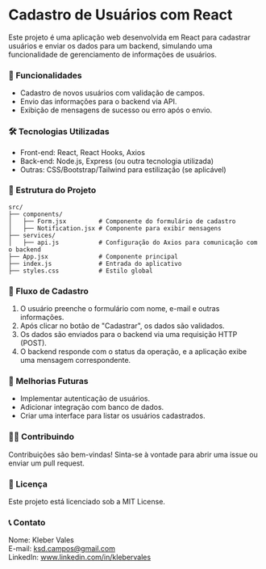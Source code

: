 # Cadastro de Usuários com React

Este projeto é uma aplicação web desenvolvida em React para cadastrar usuários e enviar os dados para um backend, simulando uma funcionalidade de gerenciamento de informações de usuários.

### 🚀 Funcionalidades
- Cadastro de novos usuários com validação de campos.
- Envio das informações para o backend via API.
- Exibição de mensagens de sucesso ou erro após o envio.

### 🛠️ Tecnologias Utilizadas
- Front-end: React, React Hooks, Axios
- Back-end: Node.js, Express (ou outra tecnologia utilizada)
- Outras: CSS/Bootstrap/Tailwind para estilização (se aplicável)

### 📂 Estrutura do Projeto

``` plaintext
src/
├── components/
│   ├── Form.jsx         # Componente do formulário de cadastro
│   ├── Notification.jsx # Componente para exibir mensagens
├── services/
│   ├── api.js           # Configuração do Axios para comunicação com o backend
├── App.jsx              # Componente principal
├── index.js             # Entrada do aplicativo
├── styles.css           # Estilo global

```
### 🔄 Fluxo de Cadastro
1. O usuário preenche o formulário com nome, e-mail e outras informações.
2. Após clicar no botão de "Cadastrar", os dados são validados.
3. Os dados são enviados para o backend via uma requisição HTTP (POST).
4. O backend responde com o status da operação, e a aplicação exibe uma mensagem correspondente.

### 🚧 Melhorias Futuras
- Implementar autenticação de usuários.
- Adicionar integração com banco de dados.
- Criar uma interface para listar os usuários cadastrados.

### 🧑‍💻 Contribuindo
Contribuições são bem-vindas! Sinta-se à vontade para abrir uma issue ou enviar um pull request.

### 📄 Licença
Este projeto está licenciado sob a MIT License.

### 📞 Contato
Nome: Kleber Vales\
E-mail: ksd.campos@gmail.com\
LinkedIn: www.linkedin.com/in/klebervales
